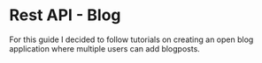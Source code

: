 # Rest API - Blog
For this guide I decided to follow tutorials on creating an open blog application where multiple users can add blogposts.
